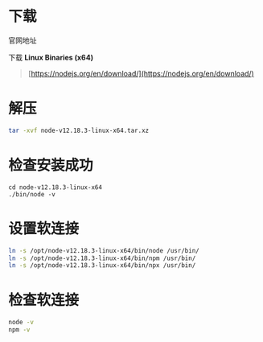 # 下载 

官网地址

下载 ****Linux Binaries (x64)****

> [https://nodejs.org/en/download/](https://nodejs.org/en/download/)

# 解压

```bash
tar -xvf node-v12.18.3-linux-x64.tar.xz
```

# 检查安装成功

```
cd node-v12.18.3-linux-x64
./bin/node -v
```

# 设置软连接

```bash
ln -s /opt/node-v12.18.3-linux-x64/bin/node /usr/bin/
ln -s /opt/node-v12.18.3-linux-x64/bin/npm /usr/bin/
ln -s /opt/node-v12.18.3-linux-x64/bin/npx /usr/bin/
```

# 检查软连接

```bash
node -v
npm -v
```

